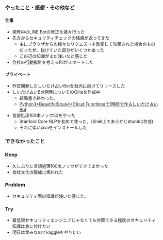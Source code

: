 ### やったこと・感想・その他など

#### 仕事

- 開発中のLINE Botの修正を諸々行った
- 先方からセキュリティチェックの結果が返ってきた
  - 主にブラウザからの様々なリクエストを改変して攻撃された場合のものだったが、抜けていた部分がいくつかあった
  - この辺の知識がまだ浅いなと感じた
- 会社の行動指針を考えるPJがスタートした

#### プライベート

- 昨日開発したしいたけ占いBotを社内に向けてリリースした
- しいたけ占いBot開発についてのQiitaを作成中
  - 結局書き終わった。
  - [Python3+BeautifulSoup4+Cloud Functionsで1時間で作るしいたけ占いBot](https://qiita.com/kazuki5555/items/f6b7081f23e45367ce72)
- 言語処理100本ノック53をやった
  - Stanford Core NLPを初めて使った。(Shell上であらかじめxmlは作成)
  - それに伴いjavaをインストールした





### できなかったこと



### Keep

- 久しぶりに言語処理100本ノックができてよかった
- 会社文化の醸成に携われた

### Problem

- セキュリティ面の知識が浅いと感じた。

### Try

- 最低限セキュリティエンジニアじゃなくても対策できる程度のセキュリティ知識は身に付けたい
- 明日は休みなのでkaggleをやりたい
